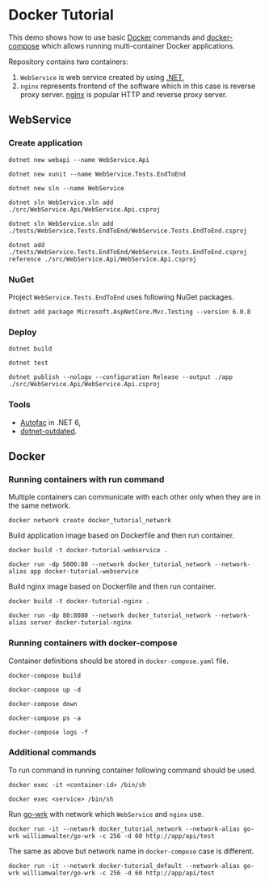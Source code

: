 # Docker Tutorial

This demo shows how to use basic [Docker](https://www.docker.com/) commands and [docker-compose](https://docs.docker.com/compose/) which allows running multi-container Docker applications.

Repository contains two containers:

1. `WebService` is web service created by using [.NET](https://dotnet.microsoft.com/download),
2. `nginx` represents frontend of the software which in this case is reverse proxy server. [nginx](https://nginx.org/en/) is popular HTTP and reverse proxy server.

## WebService

### Create application

```text
dotnet new webapi --name WebService.Api
```

```text
dotnet new xunit --name WebService.Tests.EndToEnd
```

```text
dotnet new sln --name WebService
```

```text
dotnet sln WebService.sln add ./src/WebService.Api/WebService.Api.csproj
```

```text
dotnet sln WebService.sln add ./tests/WebService.Tests.EndToEnd/WebService.Tests.EndToEnd.csproj
```

```text
dotnet add ./tests/WebService.Tests.EndToEnd/WebService.Tests.EndToEnd.csproj reference ./src/WebService.Api/WebService.Api.csproj
```

### NuGet

Project `WebService.Tests.EndToEnd` uses following NuGet packages.

```text
dotnet add package Microsoft.AspNetCore.Mvc.Testing --version 6.0.8
```

### Deploy

```text
dotnet build
```

```text
dotnet test
```

```text
dotnet publish --nologo --configuration Release --output ./app ./src/WebService.Api/WebService.Api.csproj
```

### Tools

- [Autofac](https://github.com/autofac/Autofac.Extensions.DependencyInjection/issues/97) in .NET 6,
- [dotnet-outdated](https://github.com/dotnet-outdated/dotnet-outdated).

## Docker

### Running containers with run command

Multiple containers can communicate with each other only when they are in the same network.

```text
docker network create docker_tutorial_network
```

Build application image based on Dockerfile and then run container.

```text
docker build -t docker-tutorial-webservice .
```

```text
docker run -dp 5000:80 --network docker_tutorial_network --network-alias app docker-tutorial-webservice
```

Build nginx image based on Dockerfile and then run container.

```text
docker build -t docker-tutorial-nginx .
```

```text
docker run -dp 80:8080 --network docker_tutorial_network --network-alias server docker-tutorial-nginx
```

### Running containers with docker-compose

Container definitions should be stored in `docker-compose.yaml` file.

```text
docker-compose build
```

```text
docker-compose up -d
```

```text
docker-compose down
```

```text
docker-compose ps -a
```

```text
docker-compose logs -f
```

### Additional commands

To run command in running container following command should be used.

```text
docker exec -it <container-id> /bin/sh
```

```text
docker exec <service> /bin/sh
```

Run [go-wrk](https://github.com/tsliwowicz/go-wrk) with network which `WebService` and `nginx` use.

```text
docker run -it --network docker_tutorial_network --network-alias go-wrk williamwalter/go-wrk -c 256 -d 60 http://app/api/test
```

The same as above but network name in `docker-compose` case is different.

```text
docker run -it --network docker-tutorial_default --network-alias go-wrk williamwalter/go-wrk -c 256 -d 60 http://app/api/test
```
